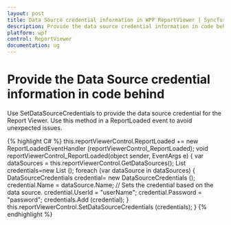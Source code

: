```yaml
---
layout: post
title: Data Source credential information in WPF ReportViewer | Syncfusion
description: Provide the data source credential information in code behind for Syncfusion WPF ReportViewer control, its elements, and more.
platform: wpf
control: ReportViewer
documentation: ug
---
```


# Provide the Data Source credential information in code behind

Use SetDataSourceCredentials to provide the data source credential for the Report Viewer. Use this method in a ReportLoaded event to avoid unexpected issues.

{% highlight C# %}
this.reportViewerControl.ReportLoaded += new ReportLoadedEventHandler (reportViewerControl_ReportLoaded);
void reportViewerControl_ReportLoaded(object sender, EventArgs e)
{
    var dataSources = this.reportViewerControl.GetDataSources();
    List<DataSourceCredentials> credentials=new List<DataSourceCredentials> ();
    foreach (var dataSource in dataSources)
    {
        DataSourceCredentials credential= new DataSourceCredentials ();
        credential.Name = dataSource.Name; // Sets the credential based on the data source.
        credential.UserId = "userName";
        credential.Password = "password";
        credentials.Add (credential);
    }
    this.reportViewerControl.SetDataSourceCredentials (credentials);
}
{% endhighlight %}